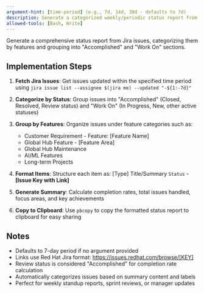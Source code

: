 ```yaml
---
argument-hint: [time-period] (e.g., 7d, 14d, 30d - defaults to 7d)
description: Generate a categorized weekly/periodic status report from Jira issues grouped by features
allowed-tools: [Bash, Write]
---
```


Generate a comprehensive status report from Jira issues, categorizing them by features and grouping into "Accomplished" and "Work On" sections.

## Implementation Steps

1. **Fetch Jira Issues**: Get issues updated within the specified time period using `jira issue list --assignee $(jira me) --updated "-${1:-7d}"`

2. **Categorize by Status**: Group issues into "Accomplished" (Closed, Resolved, Review status) and "Work On" (In Progress, New, other active statuses)

3. **Group by Features**: Organize issues under feature categories such as:
   - Customer Requirement - Feature: [Feature Name]
   - Global Hub Feature - [Feature Area]
   - Global Hub Maintenance
   - AI/ML Features
   - Long-term Projects

4. **Format Items**: Structure each item as: [Type] Title/Summary `Status` - **[Issue Key with Link]**

5. **Generate Summary**: Calculate completion rates, total issues handled, focus areas, and key achievements

6. **Copy to Clipboard**: Use `pbcopy` to copy the formatted status report to clipboard for easy sharing

## Notes
- Defaults to 7-day period if no argument provided
- Links use Red Hat Jira format: https://issues.redhat.com/browse/[KEY]
- Review status is considered "Accomplished" for completion rate calculation
- Automatically categorizes issues based on summary content and labels
- Perfect for weekly standup reports, sprint reviews, or manager updates